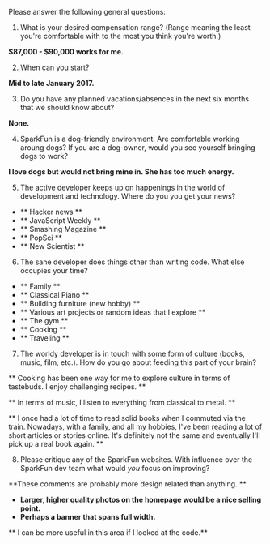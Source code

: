 Please answer the following general questions:

1. What is your desired compensation range? (Range meaning the least you're comfortable with to the most you think you're worth.)

**$87,000 - $90,000 works for me.**

2. When can you start?

**Mid to late January 2017.**

3. Do you have any planned vacations/absences in the next six months that we should know about?

**None.**

4. SparkFun is a dog-friendly environment. Are comfortable working aroung dogs? If you are a dog-owner, would you see yourself bringing dogs to work?

**I love dogs but would not bring mine in. She has too much energy.**

5. The active developer keeps up on happenings in the world of development and technology. Where do you you get your news?

 * ** Hacker news **
 * ** JavaScript Weekly **
 * ** Smashing Magazine **
 * ** PopSci **
 * ** New Scientist **


6. The sane developer does things other than writing code. What else occupies your time?

 * ** Family **
 * ** Classical Piano **
 * ** Building furniture (new hobby) **
 * ** Various art projects or random ideas that I explore **
 * ** The gym **
 * ** Cooking **
 * ** Traveling **


7. The worldy developer is in touch with some form of culture (books, music, film, etc.). How do you go about feeding this part of your brain?

** Cooking has been one way for me to explore culture in terms of tastebuds. I enjoy challenging recipes. **

** In terms of music, I listen to everything from classical to metal. **

** I once had a lot of time to read solid books when I commuted via the train. Nowadays, with a family, and all my hobbies, I've been reading a lot of short articles or stories online. It's definitely not the same and eventually I'll pick up a real book again. **


8. Please critique any of the SparkFun websites. With influence over the SparkFun dev team what would *you* focus on improving?

**These comments are probably more design related than anything. **
 * **Larger, higher quality photos on the homepage would be a nice selling point.**
 * **Perhaps a banner that spans full width.**

** I can be more useful in this area if I looked at the code.**
